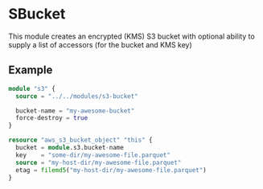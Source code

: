 # SBucket
This module creates an encrypted (KMS) S3 bucket with optional ability to supply a list of accessors (for the bucket and KMS key)

## Example
```terraform
module "s3" {
  source = "../../modules/s3-bucket"

  bucket-name = "my-awesome-bucket"
  force-destroy = true
}

resource "aws_s3_bucket_object" "this" {
  bucket = module.s3.bucket-name
  key    = "some-dir/my-awesome-file.parquet"
  source = "my-host-dir/my-awesome-file.parquet"
  etag = filemd5("my-host-dir/my-awesome-file.parquet")
}
```